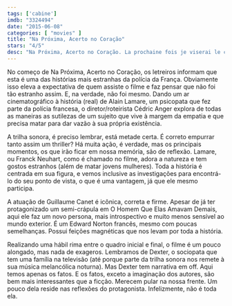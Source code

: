 ```yaml
---
tags: ['cabine']
imdb: "3324494"
date: "2015-06-08"
categories: [ "movies" ]
title: "Na Próxima, Acerto no Coração"
stars: "4/5"
desc: "Na Próxima, Acerto no Coração. La prochaine fois je viserai le coeur (France, 2014). Dirigido por Cédric Anger. Escrito por Cédric Anger, Yvan Stefanovitch. Com Guillaume Canet, Ana Girardot, Jean-Yves Berteloot, Patrick Azam, Arnaud Henriet, Douglas Attal, Pierick Tournier, Alexandre Carrière, François-Dominique Blin."
---
```

No começo de Na Próxima, Acerto no Coração, os letreiros informam que esta é uma das histórias mais estranhas da polícia da França. Obviamente isso eleva a expectativa de quem assiste o filme e faz pensar que não foi tão estranho assim. E, na verdade, não foi mesmo. Dando um ar cinematográfico à história (real) de Alain Lamare, um psicopata que fez parte da polícia francesa, o diretor/roteirista Cédric Anger explora de todas as maneiras as sutilezas de um sujeito que vive à margem da empatia e que precisa matar para dar vazão à sua própria existência.

A trilha sonora, é preciso lembrar, está metade certa. É correto empurrar tanto assim um thriller? Há muita ação, é verdade, mas os principais momentos, os que irão ficar em nossa memória, são de reflexão. Lamare, ou Franck Neuhart, como é chamado no filme, adora a natureza e tem gostos estranhos (além de matar jovens mulheres). Toda a história é centrada em sua figura, e vemos inclusive as investigações para encontrá-lo do seu ponto de vista, o que é uma vantagem, já que ele mesmo participa.

A atuação de Guillaume Canet é icônica, correta e firme. Apesar de já ter protagonizado um semi-crápula em O Homem Que Elas Amavam Demais, aqui ele faz um novo persona, mais introspectivo e muito menos sensível ao mundo exterior. É um Edward Norton francês, mesmo com poucas semelhanças. Possui feições magnéticas que nos levam por toda a história.

Realizando uma hábil rima entre o quadro inicial e final, o filme é um pouco alongado, mas nada de exageros. Lembramos de Dexter, o sociopata que tem uma família na televisão (até porque parte da trilha sonora nos remete à sua música melancólica noturna). Mas Dexter tem narrativa em off. Aqui temos apenas os fatos. E os fatos, exceto a imaginação dos autores, são bem mais interessantes que a ficção. Merecem pular na nossa frente. Um pouco dela reside nas reflexões do protagonista. Infelizmente, não é toda ela.
